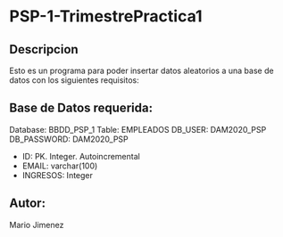 # PSP-1-TrimestrePractica1
## Descripcion
Esto es un programa para poder insertar datos aleatorios a una base de datos con los siguientes requisitos:
## Base de Datos requerida:
Database: BBDD_PSP_1
Table: EMPLEADOS
DB_USER: DAM2020_PSP
DB_PASSWORD: DAM2020_PSP
- ID: PK. Integer. Autoincremental
- EMAIL: varchar(100)
- INGRESOS: Integer

## Autor: 
Mario Jimenez


